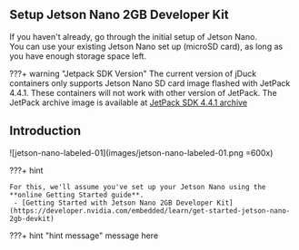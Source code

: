 ## Setup Jetson Nano 2GB Developer Kit

If you haven't already, go through the initial setup of Jetson Nano.<br>
You can use your existing Jetson Nano set up (microSD card), as long as you have enough storage space left.

???+ warning "Jetpack SDK Version"
    The current version of jDuck containers only supports Jetson Nano SD card image flashed with JetPack 4.4.1. These containers will not work with other version of JetPack. The JetPack archive image is available at
    [JetPack SDK 4.4.1 archive](https://developer.nvidia.com/jetpack-sdk-441-archive)

## Introduction

![jetson-nano-labeled-01](images/jetson-nano-labeled-01.png =600x)




???+ hint

    For this, we'll assume you've set up your Jetson Nano using the **online Getting Started guide**.
     - [Getting Started with Jetson Nano 2GB Developer Kit](https://developer.nvidia.com/embedded/learn/get-started-jetson-nano-2gb-devkit)

???+ hint "hint message"
    message here
